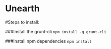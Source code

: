 # Unearth

#Steps to install:

###Install the grunt-cli
  `npm install -g grunt-cli`

###Install npm dependencies
  `npm install`

